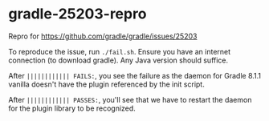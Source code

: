 # gradle-25203-repro
Repro for https://github.com/gradle/gradle/issues/25203

To reproduce the issue, run `./fail.sh`. Ensure you have an internet connection (to download gradle). Any Java version should suffice.

After `|||||||||||| FAILS:`, you see the failure as the daemon for Gradle 8.1.1 vanilla doesn't have the plugin referenced by the init script.

After `|||||||||||| PASSES:`, you'll see that we have to restart the daemon for the plugin library to be recognized.
